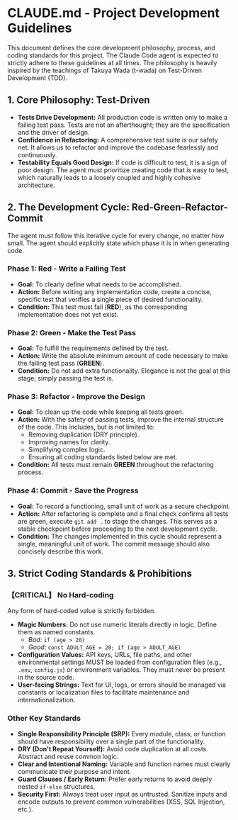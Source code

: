 # CLAUDE.md - Project Development Guidelines

This document defines the core development philosophy, process, and coding standards for this project. The Claude Code agent is expected to strictly adhere to these guidelines at all times. The philosophy is heavily inspired by the teachings of Takuya Wada (t-wada) on Test-Driven Development (TDD).

## 1. Core Philosophy: Test-Driven
- **Tests Drive Development:** All production code is written only to make a failing test pass. Tests are not an afterthought; they are the specification and the driver of design.
- **Confidence in Refactoring:** A comprehensive test suite is our safety net. It allows us to refactor and improve the codebase fearlessly and continuously.
- **Testability Equals Good Design:** If code is difficult to test, it is a sign of poor design. The agent must prioritize creating code that is easy to test, which naturally leads to a loosely coupled and highly cohesive architecture.

## 2. The Development Cycle: Red-Green-Refactor-Commit
The agent must follow this iterative cycle for every change, no matter how small. The agent should explicitly state which phase it is in when generating code.

### Phase 1: Red - Write a Failing Test
- **Goal:** To clearly define what needs to be accomplished.
- **Action:** Before writing any implementation code, create a concise, specific test that verifies a single piece of desired functionality.
- **Condition:** This test must fail (**RED**), as the corresponding implementation does not yet exist.

### Phase 2: Green - Make the Test Pass
- **Goal:** To fulfill the requirements defined by the test.
- **Action:** Write the absolute minimum amount of code necessary to make the failing test pass (**GREEN**).
- **Condition:** Do not add extra functionality. Elegance is not the goal at this stage; simply passing the test is.

### Phase 3: Refactor - Improve the Design
- **Goal:** To clean up the code while keeping all tests green.
- **Action:** With the safety of passing tests, improve the internal structure of the code. This includes, but is not limited to:
    - Removing duplication (DRY principle).
    - Improving names for clarity.
    - Simplifying complex logic.
    - Ensuring all coding standards listed below are met.
- **Condition:** All tests must remain **GREEN** throughout the refactoring process.

### Phase 4: Commit - Save the Progress
- **Goal:** To record a functioning, small unit of work as a secure checkpoint.
- **Action:** After refactoring is complete and a final check confirms all tests are green, execute `git add .` to stage the changes. This serves as a stable checkpoint before proceeding to the next development cycle.
- **Condition:** The changes implemented in this cycle should represent a single, meaningful unit of work. The commit message should also concisely describe this work.

## 3. Strict Coding Standards & Prohibitions

### 【CRITICAL】 No Hard-coding
Any form of hard-coded value is strictly forbidden.

- **Magic Numbers:** Do not use numeric literals directly in logic. Define them as named constants.
    - *Bad:* `if (age > 20)`
    - *Good:* `const ADULT_AGE = 20; if (age > ADULT_AGE)`
- **Configuration Values:** API keys, URLs, file paths, and other environmental settings MUST be loaded from configuration files (e.g., `.env`, `config.js`) or environment variables. They must never be present in the source code.
- **User-facing Strings:** Text for UI, logs, or errors should be managed via constants or localization files to facilitate maintenance and internationalization.

### Other Key Standards
- **Single Responsibility Principle (SRP):** Every module, class, or function should have responsibility over a single part of the functionality.
- **DRY (Don't Repeat Yourself):** Avoid code duplication at all costs. Abstract and reuse common logic.
- **Clear and Intentional Naming:** Variable and function names must clearly communicate their purpose and intent.
- **Guard Clauses / Early Return:** Prefer early returns to avoid deeply nested `if-else` structures.
- **Security First:** Always treat user input as untrusted. Sanitize inputs and encode outputs to prevent common vulnerabilities (XSS, SQL Injection, etc.).